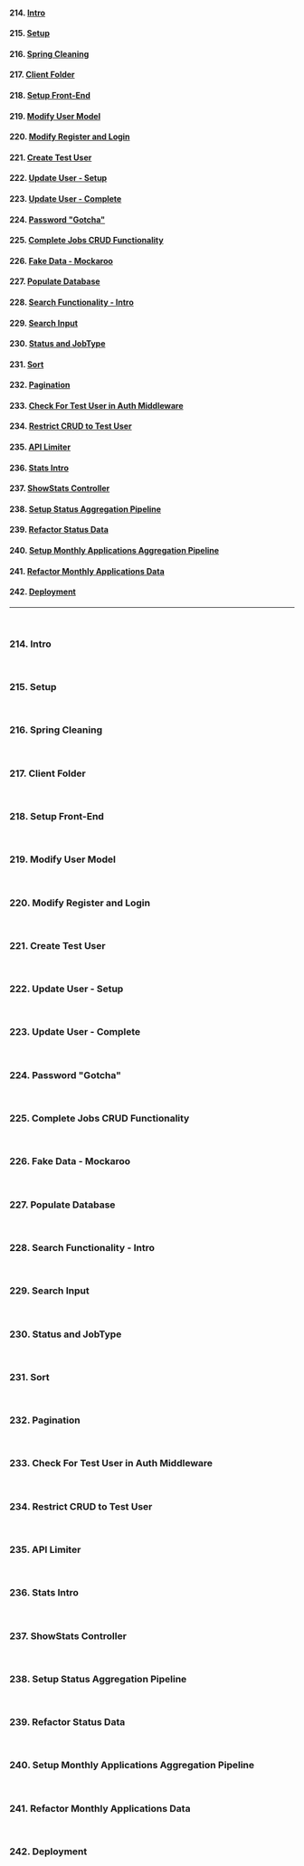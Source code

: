 #### 214. [Intro](#214)

#### 215. [Setup](#215)

#### 216. [Spring Cleaning](#216)

#### 217. [Client Folder](#217)

#### 218. [Setup Front-End](#218)

#### 219. [Modify User Model](#219)

#### 220. [Modify Register and Login](#220)

#### 221. [Create Test User](#221)

#### 222. [Update User - Setup](#222)

#### 223. [Update User - Complete](#223)

#### 224. [Password "Gotcha"](#224)

#### 225. [Complete Jobs CRUD Functionality](#225)

#### 226. [Fake Data - Mockaroo](#226)

#### 227. [Populate Database](#227)

#### 228. [Search Functionality - Intro](#228)

#### 229. [Search Input](#229)

#### 230. [Status and JobType](#230)

#### 231. [Sort](#231)

#### 232. [Pagination](#232)

#### 233. [Check For Test User in Auth Middleware](#233)

#### 234. [Restrict CRUD to Test User](#234)

#### 235. [API Limiter](#235)

#### 236. [Stats Intro](#236)

#### 237. [ShowStats Controller](#237)

#### 238. [Setup Status Aggregation Pipeline](#238)

#### 239. [Refactor Status Data](#239)

#### 240. [Setup Monthly Applications Aggregation Pipeline](#240)

#### 241. [Refactor Monthly Applications Data](#241)

#### 242. [Deployment](#242)

---

<br>

### 214. Intro<a id='214'></a>

<br>

### 215. Setup<a id='215'></a>

<br>

### 216. Spring Cleaning<a id='216'></a>

<br>

### 217. Client Folder<a id='217'></a>

<br>

### 218. Setup Front-End<a id='218'></a>

<br>

### 219. Modify User Model<a id='219'></a>

<br>

### 220. Modify Register and Login<a id='220'></a>

<br>

### 221. Create Test User<a id='221'></a>

<br>

### 222. Update User - Setup<a id='222'></a>

<br>

### 223. Update User - Complete<a id='223'></a>

<br>

### 224. Password "Gotcha"<a id='224'></a>

<br>

### 225. Complete Jobs CRUD Functionality<a id='225'></a>

<br>

### 226. Fake Data - Mockaroo<a id='226'></a>

<br>

### 227. Populate Database<a id='227'></a>

<br>

### 228. Search Functionality - Intro<a id='228'></a>

<br>

### 229. Search Input<a id='229'></a>

<br>

### 230. Status and JobType<a id='230'></a>

<br>

### 231. Sort<a id='231'></a>

<br>

### 232. Pagination<a id='232'></a>

<br>

### 233. Check For Test User in Auth Middleware<a id='233'></a>

<br>

### 234. Restrict CRUD to Test User<a id='234'></a>

<br>

### 235. API Limiter<a id='235'></a>

<br>

### 236. Stats Intro<a id='236'></a>

<br>

### 237. ShowStats Controller<a id='237'></a>

<br>

### 238. Setup Status Aggregation Pipeline<a id='238'></a>

<br>

### 239. Refactor Status Data<a id='239'></a>

<br>

### 240. Setup Monthly Applications Aggregation Pipeline<a id='240'></a>

<br>

### 241. Refactor Monthly Applications Data<a id='241'></a>

<br>

### 242. Deployment<a id='242'></a>

<br>
